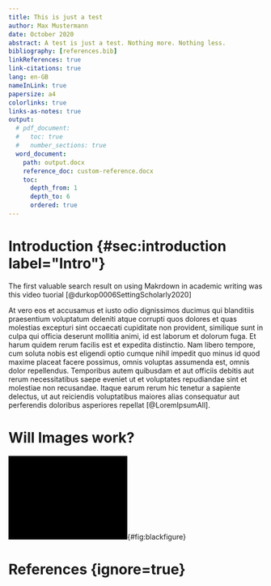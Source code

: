 ```yaml
---
title: This is just a test
author: Max Mustermann
date: October 2020
abstract: A test is just a test. Nothing more. Nothing less.
bibliography: [references.bib]
linkReferences: true
link-citations: true
lang: en-GB
nameInLink: true
papersize: a4
colorlinks: true
links-as-notes: true
output:
  # pdf_document:
  #   toc: true
  #   number_sections: true
  word_document:
    path: output.docx
    reference_doc: custom-reference.docx
    toc:
      depth_from: 1
      depth_to: 6
      ordered: true
---
```


# Introduction  {#sec:introduction label="Intro"}

The first valuable search result on using Makrdown in academic writing was this video tuorial [@durkop0006SettingScholarly2020]

At vero eos et accusamus et iusto odio dignissimos ducimus qui blanditiis praesentium voluptatum deleniti atque corrupti quos dolores et quas molestias excepturi sint occaecati cupiditate non provident, similique sunt in culpa qui officia deserunt mollitia animi, id est laborum et dolorum fuga. Et harum quidem rerum facilis est et expedita distinctio. Nam libero tempore, cum soluta nobis est eligendi optio cumque nihil impedit quo minus id quod maxime placeat facere possimus, omnis voluptas assumenda est, omnis dolor repellendus. Temporibus autem quibusdam et aut officiis debitis aut rerum necessitatibus saepe eveniet ut et voluptates repudiandae sint et molestiae non recusandae. Itaque earum rerum hic tenetur a sapiente delectus, ut aut reiciendis voluptatibus maiores alias consequatur aut perferendis doloribus asperiores repellat [@LoremIpsumAll].

# Will Images work?

![This is a black image](image.png){#fig:blackfigure}

<!-- @import "subsection.md" -->

# References {ignore=true}
